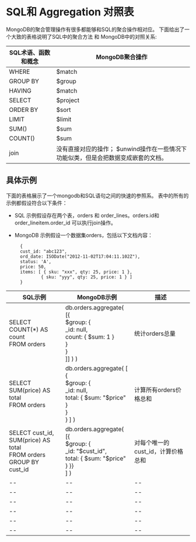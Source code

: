 # SQL和 Aggregation 对照表

MongoDB的聚合管理操作有很多都能够和SQL的聚合操作相对应。
下面给出了一个大致的表格说明了SQL中的聚合方法 和 MongoDB中的对照关系:


| SQL术语、函数和概念 | MongoDB聚合操作 |
| -- | -- |
| WHERE | $match |
| GROUP BY | $group |
| HAVING | $match |
| SELECT | $project |
| ORDER BY | $sort |
| LIMIT | $limit |
| SUM() | $sum |
| COUNT() | $sum |
| join | 没有直接对应的操作； $unwind操作在一些情况下功能似类，但是会把数据变成嵌套的文档。 |


## 具体示例

下面的表格展示了一个mongodb和SQL语句之间的快速的参照系。
表中的所有的示例都假设符合以下条件：

* SQL 示例假设存在两个表，orders 和 order_lines。orders.id和 order_lineitem.order_id 可以执行join操作。
* MongoDB 示例假设一个数据集orders，包括以下文档内容：

		{
	  	cust_id: "abc123",
	  	ord_date: ISODate("2012-11-02T17:04:11.102Z"),
	  	status: 'A',
	  	price: 50,
	  	items: [ { sku: "xxx", qty: 25, price: 1 },
	   	        { sku: "yyy", qty: 25, price: 1 } ]
		}


| SQL示例 | MongoDB示例 | 描述 |
| -- | -- | -- |
| SELECT COUNT(*) AS count <br>FROM orders | db.orders.aggregate(<br> [{ <br> $group: { <br>_id: null, <br>count: { $sum: 1 }<br>}<br>}<br>]] ) ) | 统计orders总量 |
|SELECT SUM(price) AS total <br>FROM orders | db.orders.aggregate( [ {<br> $group: {<br>        _id: null,<br>        total: { $sum: "$price" }<br>     }<br>   } ] )| 计算所有orders价格总和|
|SELECT cust_id,<br>SUM(price) AS total<br>FROM orders<br>GROUP BY cust_id|db.orders.aggregate( [{<br>$group: {<br>_id: "$cust_id",<br>total: { $sum: "$price" }     }}<br>] )| 对每个唯一的cust_id，计算价格总和 |
|--|--|--|
|--|--|--|
|--|--|--|
|--|--|--|
|--|--|--|
|--|--|--|


